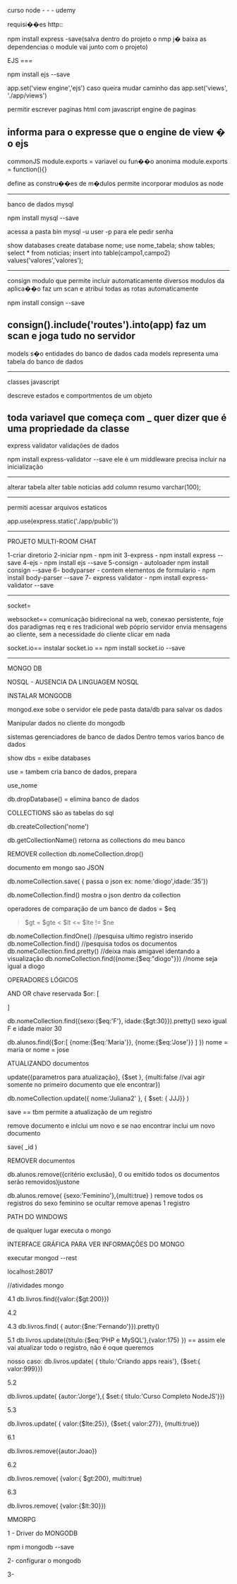 curso node - - - udemy

requisi��es http::

npm install express -save(salva dentro do projeto o 
nmp j� baixa as dependencias o  module vai junto com
o projeto)

EJS ===

npm install ejs --save

app.set('view engine','ejs')
caso queira mudar caminho das app.set('views', './app/views')

permitir escrever paginas html com javascript
engine de paginas 

informa para o expresse que o engine de view � o ejs
--------------------------

commonJS
module.exports = variavel
ou fun��o anonima
module.exports = function(){}

define as constru��es de m�dulos
permite incorporar modulos as node

----------------------------------
banco de dados mysql

npm install mysql --save

acessa a pasta bin
mysql -u user -p para ele pedir senha

show databases
create database nome;
use nome_tabela;
show tables;
select * from noticias;
insert into table(campo1,campo2) values('valores','valores');

------------------------------------------------
consign
modulo que permite incluir automaticamente
diversos modulos da aplica��o
faz um scan e atribui todas as rotas automaticamente

npm install consign --save


consign().include('routes').into(app)
faz um scan e joga tudo no servidor
----------------------------------------------------

models
s�o entidades do banco de dados
cada models representa uma tabela do banco de dados

-----------------------------------------------------

classes javascript

descreve estados e comportmentos de um objeto

toda variavel que começa com _ quer dizer que é uma propriedade da classe
--------------------------------------------------

express validator
validações de dados

npm install express-validator --save
ele é um middleware precisa incluir na inicialização


---------------------------------------

alterar tabela
alter table noticias add column resumo varchar(100);

-------------------------------------
permiti acessar arquivos estaticos

app.use(express.static('./app/public'))


-----------------------------------------------------

PROJETO MULTI-ROOM CHAT

1-criar diretorio
2-iniciar npm - npm init
3-express - npm install express --save
4-ejs - npm install ejs --save
5-consign - autoloader npm install consign --save
6- bodyparser - contem elementos de formulario - npm install body-parser --save
7- express validator - npm install express-validator --save

---------------------------------------------------
socket=

websocket== comunicação bidirecional na web, conexao persistente, foje dos paradigmas req e res tradicional web
póprio servidor envia mensagens ao cliente, sem a necessidade do cliente clicar em nada

socket.io== instalar socket.io == npm install socket.io --save



----------------------------
MONGO DB

NOSQL - AUSENCIA DA LINGUAGEM NOSQL

INSTALAR MONGODB

mongod.exe sobe o servidor
ele pede pasta data/db para salvar os dados

Manipular dados no cliente do mongodb

sistemas gerenciadores de banco de dados
Dentro temos varios banco de dados

show dbs = exibe databases

use = tambem cria banco de dados, prepara

use_nome

db.dropDatabase() = elimina banco de dados

COLLECTIONS
são as tabelas do sql

db.createCollection('nome')

db.getCollectionName()
retorna as collections do meu banco

REMOVER collection
db.nomeCollection.drop()

documento em mongo sao JSON

db.nomeCollection.save( { passa o json ex: nome:'diogo',idade:'35'})

db.nomeCollection.find()   mostra o json dentro da collection

operadores de comparação de um banco de dados
= $eq
> $gt
>= $gte
< $lt
<= $lte
!= $ne 

db.nomeCollection.findOne()
//pesquisa ultimo registro inserido
db.nomeCollection.find()
//pesquisa todos os documentos
db.nomeCollection.find.pretty()
//deixa mais amigavel identando a visualização
db.nomeCollection.find({nome:{$eq:"diogo"}})
//nome seja igual a diogo

OPERADORES LÓGICOS

AND
OR chave reservada $or: [


]

db.nomeCollection.find({sexo:{$eq:'F'}, idade:{$gt:30}}).pretty()   sexo igual F e idade maior 30

db.alunos.find({$or:[ {nome:{$eq:'Maria'}}, {nome:{$eq:'Jose'}} ] })
nome = maria or nome = jose

ATUALIZANDO documentos

update({parametros para atualização}, {$set }, {multi:false //vai agir somente no primeiro documento
que ele encontrar})

db.nomeCollection.update({ nome:'Juliana2'  }, { $set: { JJJ}} )

save == tbm permite a atualização de um registro

remove documento e inlclui um novo e se nao encontrar inclui um novo documento

save(
    _id
)


REMOVER documentos

db.alunos.remove({critério exclusão},  0 ou emitido todos os documentos serão removidos)justone

db.alunos.remove( {sexo:'Feminino'},{multi:true} ) remove todos os registros do sexo feminino se 
ocultar remove apenas 1 registro

PATH DO WINDOWS

de qualquer lugar executa o mongo

INTERFACE GRÁFICA PARA VER INFORMAÇÕES DO MONGO

executar mongod --rest

localhost:28017


//atividades mongo

4.1 db.livros.find({valor:{$gt:200}})

4.2

4.3 db.livros.find( { autor:{$ne:'Fernando'}}).pretty()

5.1 db.livros.update({título:{$eq:'PHP e MySQL'},{valor:175} }) == assim ele vai atualizar todo o registro, não
é oque queremos

nosso caso:
db.livros.update( { título:'Criando apps reais'}, {$set:{ valor:999}})

5.2

db.livros.update( {autor:'Jorge'},{ $set:{ título:'Curso Completo NodeJS'}})

5.3

db.livros.update( { valor:{$lte:25}}, {$set:{ valor:27}}, {multi:true})

6.1

db.livros.remove({autor:Joao})

6.2

db.livros.remove( {valor:{ $gt:200}, multi:true)

6.3

db.livros.remove( {valor:{$lt:30}})



MMORPG


1 - Driver do MONGODB

npm i mongodb --save

2- configurar o mongodb

3-











